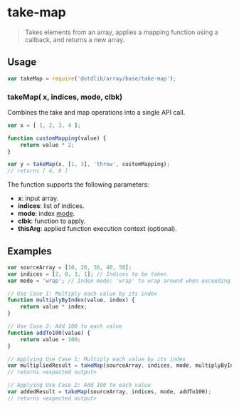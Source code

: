 <!--

@license Apache-2.0

Copyright (c) 2024 The Stdlib Authors.

Licensed under the Apache License, Version 2.0 (the "License");
you may not use this file except in compliance with the License.
You may obtain a copy of the License at

   http://www.apache.org/licenses/LICENSE-2.0

Unless required by applicable law or agreed to in writing, software
distributed under the License is distributed on an "AS IS" BASIS,
WITHOUT WARRANTIES OR CONDITIONS OF ANY KIND, either express or implied.
See the License for the specific language governing permissions and
limitations under the License.

-->

# take-map

> Takes elements from an array, applies a mapping function using a callback, and returns a new array.

<section class="usage">

## Usage

```javascript
var takeMap = require('@stdlib/array/base/take-map');
```

### takeMap( x, indices, mode, clbk)

Combines the take and map operations into a single API call.

```javascript
var x = [ 1, 2, 3, 4 ];

function customMapping(value) {
    return value * 2;
}

var y = takeMap(x, [1, 3], 'throw', customMapping);
// returns [ 4, 8 ]
```

The function supports the following parameters:

-   **x**: input array.
-   **indices**: list of indices.
-   **mode**: index [mode][@stdlib/ndarray/base/ind].
-   **clbk**: function to apply.
-   **thisArg**: applied function execution context (optional).

</section>

<!-- /.usage -->

<section class="notes">

</section>

<!-- /.notes -->

<section class="examples">

## Examples

<!-- eslint no-undef: "error" -->

```javascript
var sourceArray = [10, 20, 30, 40, 50];
var indices = [2, 0, 3, 1]; // Indices to be taken
var mode = 'wrap'; // Index mode: 'wrap' to wrap around when exceeding array length

// Use Case 1: Multiply each value by its index
function multiplyByIndex(value, index) {
    return value * index;
}

// Use Case 2: Add 100 to each value
function addTo100(value) {
    return value + 100;
}

// Applying Use Case 1: Multiply each value by its index
var multipliedResult = takeMap(sourceArray, indices, mode, multiplyByIndex);
// returns <expected output>

// Applying Use Case 2: Add 100 to each value
var addedResult = takeMap(sourceArray, indices, mode, addTo100);
// returns <expected output>
```

</section>

<!-- /.examples -->

<!-- Section for related `stdlib` packages. Do not manually edit this section, as it is automatically populated. -->

<section class="related">

</section>

<!-- /.related -->

<!-- Section for all links. Make sure to keep an empty line after the `section` element and another before the `/section` close. -->

<section class="links">

[@stdlib/ndarray/base/ind]: https://github.com/stdlib-js/stdlib/tree/develop/lib/node_modules/%40stdlib/ndarray/base/ind

</section>

<!-- /.links -->
